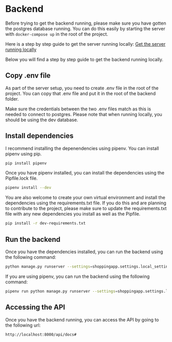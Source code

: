 # Backend

Before trying to get the backend running, please make sure you have gotten the postgres database running. You can do this easily by starting the server with `docker-compose up` in the root of the project.

Here is a step by step guide to get the server running locally: [Get the server running locally](../server/README.md)

Below you will find a step by step guide to get the backend running locally.

## Copy .env file

As part of the server setup, you need to create .env file in the root of the project. You can copy that .env file and put it in the root of the backend folder.

Make sure the credentials between the two .env files match as this is needed to connect to postgres. Please note that when running locally, you should be using the dev database.

## Install dependencies

I recommend installing the depenendencies using pipenv. You can install pipenv using pip.

```bash
pip install pipenv
```

Once you have pipenv installed, you can install the dependencies using the Pipfile.lock file.

```bash
pipenv install --dev
```

You are also welcome to create your own virtual environment and install the dependencies using the requirements.txt file. If you do this and are planning to contribute to the project, please make sure to update the requirements.txt file with any new dependencies you install as well as the Pipfile.

```bash
pip install -r dev-requirements.txt
```

## Run the backend

Once you have the dependencies installed, you can run the backend using the following command:

```bash
python manage.py runserver --settings=shoppingapp.settings.local_settings
```

If you are using pipenv, you can run the backend using the following command:

```bash
pipenv run python manage.py runserver --settings=shoppingapp.settings.local_settings
```

## Accessing the API

Once you have the backend running, you can access the API by going to the following url:

```bash
http://localhost:8000/api/docs#
```

